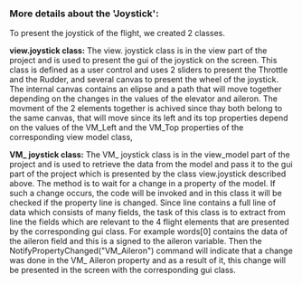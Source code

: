 ### More details about the 'Joystick':

To present the joystick of the flight, we created 2 classes. 

**view.joystick class:**
The view. joystick class is in the view part of the project and is used to present the gui of the joystick on the screen. This class is defined as a user control and uses 2 sliders to present the Throttle and the Rudder, and several canvas to present the wheel of the joystick. The internal canvas contains an elipse and a path that will move together depending on the changes in the values of the elevator and aileron. The movment of the 2 elements together is achived since thay both belong to the same canvas, that will move since its left and its top properties depend on the values of the VM_Left and the VM_Top properties of the corresponding view model class,

**VM_ joystick class:**
The VM_ joystick class is in the view_model part of the project and is used to retrieve the data from the model and pass it to the gui part of the project which is presented by the class view.joystick described above. The method is to wait for a change in a property of the model. If such a change occurs, the code will be invoked and in this class it will be checked if the property line is changed. Since line contains a full line of data which consists of many fields, the task of this class is to extract from line the fields which are relevant to the 4 flight elements that are presented by the corresponding gui class. For example words[0] contains the data of the aileron field and this is a signed to the aileron variable. Then the NotifyPropertyChanged("VM_Aileron") command will indicate that a change was done in the VM_ Aileron property and as a result of it, this change will be presented in the screen with the corresponding gui class.

